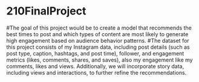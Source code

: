 # 210FinalProject
#The goal of this project would be to create a model that recommends the best times to post and which types of content are most likely to generate high engagement based on audience behavior patterns.
#The dataset for this project consists of my Instagram data, including post details (such as post type, caption, hashtags, and post time), follower, and engagement metrics (likes, comments, shares, and saves), also my engagement like my comments, likes and views. Additionally, we will incorporate story data, including views and interactions, to further refine the recommendations.

